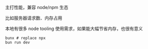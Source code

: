
主打性能，兼容 node/npm 生态

比如服务器请求数、内存占用

本地有很多 node tooling 使用需求，如果能大幅节省内存，也很有意义
```
bunx # replace npx
bun run dev
```

